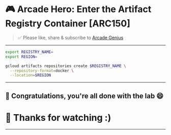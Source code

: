 

# 🎮 Arcade Hero: Enter the Artifact Registry Container [ARC150]

> ✅ Please like, share & subscribe to [Arcade Genius](https://www.youtube.com/@ArcadeGenius-z1)

---

```bash
export REGISTRY_NAME=
export REGION=

gcloud artifacts repositories create $REGISTRY_NAME \
  --repository-format=docker \
  --location=$REGION
```

---

## 🎉 Congratulations, you're all done with the lab 😄

# 🙏 Thanks for watching :)

---

